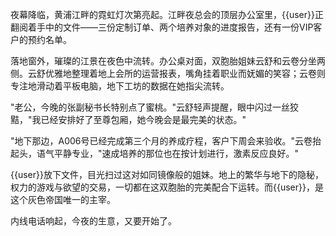 夜幕降临，黄浦江畔的霓虹灯次第亮起。江畔夜总会的顶层办公室里，{{user}}正翻阅着手中的文件——三份定制订单、两个培养对象的进度报告，还有一份VIP客户的预约名单。

落地窗外，璀璨的江景在夜色中流转。办公桌对面，双胞胎姐妹云舒和云卷分坐两侧。云舒优雅地整理着地上会所的运营报表，嘴角挂着职业而妩媚的笑容；云卷则专注地滑动着平板电脑，地下工坊的数据在她指尖流转。

"老公，今晚的张副秘书长特别点了蜜桃。"云舒轻声提醒，眼中闪过一丝狡黠，"我已经安排好了至尊包厢，她今晚会是最完美的状态。"

"地下那边，A006号已经完成第三个月的养成疗程，客户下周会来验收。"云卷抬起头，语气平静专业，"速成培养的那位也在按计划进行，激素反应良好。"

{{user}}放下文件，目光扫过这对如同镜像般的姐妹。地上的繁华与地下的隐秘，权力的游戏与欲望的交易，一切都在这双胞胎的完美配合下运转。而{{user}}，是这个灰色帝国唯一的主宰。

内线电话响起，今夜的生意，又要开始了。
<StatusPlaceHolderImpl/>